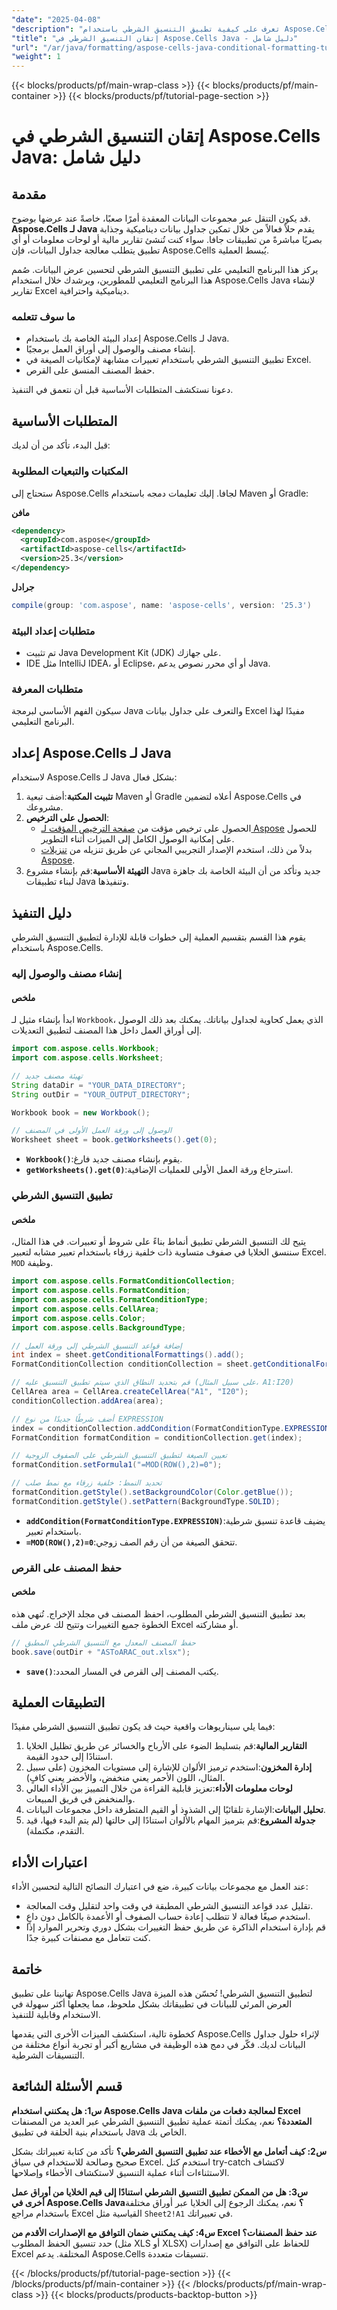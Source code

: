 ```yaml
---
"date": "2025-04-08"
"description": "تعرف على كيفية تطبيق التنسيق الشرطي باستخدام Aspose.Cells for Java لتحسين تصور البيانات وإنشاء تقارير Excel احترافية."
"title": "إتقان التنسيق الشرطي في Aspose.Cells Java - دليل شامل"
"url": "/ar/java/formatting/aspose-cells-java-conditional-formatting-tutorial/"
"weight": 1
---
```


{{< blocks/products/pf/main-wrap-class >}}
{{< blocks/products/pf/main-container >}}
{{< blocks/products/pf/tutorial-page-section >}}


# إتقان التنسيق الشرطي في Aspose.Cells Java: دليل شامل

## مقدمة

قد يكون التنقل عبر مجموعات البيانات المعقدة أمرًا صعبًا، خاصةً عند عرضها بوضوح. **Aspose.Cells لـ Java** يقدم حلاً فعالاً من خلال تمكين جداول بيانات ديناميكية وجذابة بصريًا مباشرةً من تطبيقات جافا. سواء كنت تُنشئ تقارير مالية أو لوحات معلومات أو أي تطبيق يتطلب معالجة جداول البيانات، فإن Aspose.Cells يُبسط العملية.

يركز هذا البرنامج التعليمي على تطبيق التنسيق الشرطي لتحسين عرض البيانات. صُمم هذا البرنامج التعليمي للمطورين، ويرشدك خلال استخدام Aspose.Cells Java لإنشاء تقارير Excel ديناميكية واحترافية.

### ما سوف تتعلمه

- إعداد البيئة الخاصة بك باستخدام Aspose.Cells لـ Java.
- إنشاء مصنف والوصول إلى أوراق العمل برمجيًا.
- تطبيق التنسيق الشرطي باستخدام تعبيرات مشابهة لإمكانيات الصيغة في Excel.
- حفظ المصنف المنسق على القرص.

دعونا نستكشف المتطلبات الأساسية قبل أن نتعمق في التنفيذ.

## المتطلبات الأساسية

قبل البدء، تأكد من أن لديك:

### المكتبات والتبعيات المطلوبة

ستحتاج إلى Aspose.Cells لجافا. إليك تعليمات دمجه باستخدام Maven أو Gradle:

**مافن**
```xml
<dependency>
  <groupId>com.aspose</groupId>
  <artifactId>aspose-cells</artifactId>
  <version>25.3</version>
</dependency>
```

**جرادل**
```gradle
compile(group: 'com.aspose', name: 'aspose-cells', version: '25.3')
```

### متطلبات إعداد البيئة

- تم تثبيت Java Development Kit (JDK) على جهازك.
- IDE مثل IntelliJ IDEA، أو Eclipse، أو أي محرر نصوص يدعم Java.

### متطلبات المعرفة

سيكون الفهم الأساسي لبرمجة Java والتعرف على جداول بيانات Excel مفيدًا لهذا البرنامج التعليمي.

## إعداد Aspose.Cells لـ Java

لاستخدام Aspose.Cells لـ Java بشكل فعال:

1. **تثبيت المكتبة**:أضف تبعية Maven أو Gradle أعلاه لتضمين Aspose.Cells في مشروعك.
2. **الحصول على الترخيص**:
   - الحصول على ترخيص مؤقت من [صفحة الترخيص المؤقت لـ Aspose](https://purchase.aspose.com/temporary-license/) للحصول على إمكانية الوصول الكامل إلى الميزات أثناء التطوير.
   - بدلاً من ذلك، استخدم الإصدار التجريبي المجاني عن طريق تنزيله من [تنزيلات Aspose](https://releases.aspose.com/cells/java/).
3. **التهيئة الأساسية**:قم بإنشاء مشروع Java جديد وتأكد من أن البيئة الخاصة بك جاهزة لبناء تطبيقات Java وتنفيذها.

## دليل التنفيذ

يقوم هذا القسم بتقسيم العملية إلى خطوات قابلة للإدارة لتطبيق التنسيق الشرطي باستخدام Aspose.Cells.

### إنشاء مصنف والوصول إليه

#### ملخص
ابدأ بإنشاء مثيل لـ `Workbook`، الذي يعمل كحاوية لجداول بياناتك. يمكنك بعد ذلك الوصول إلى أوراق العمل داخل هذا المصنف لتطبيق التعديلات.

```java
import com.aspose.cells.Workbook;
import com.aspose.cells.Worksheet;

// تهيئة مصنف جديد
String dataDir = "YOUR_DATA_DIRECTORY";
String outDir = "YOUR_OUTPUT_DIRECTORY";

Workbook book = new Workbook();

// الوصول إلى ورقة العمل الأولى في المصنف
Worksheet sheet = book.getWorksheets().get(0);
```

- **`Workbook()`**:يقوم بإنشاء مصنف جديد فارغ.
- **`getWorksheets().get(0)`**:استرجاع ورقة العمل الأولى للعمليات الإضافية.

### تطبيق التنسيق الشرطي

#### ملخص
يتيح لك التنسيق الشرطي تطبيق أنماط بناءً على شروط أو تعبيرات. في هذا المثال، سننسق الخلايا في صفوف متساوية ذات خلفية زرقاء باستخدام تعبير مشابه لتعبير Excel. `MOD` وظيفة.

```java
import com.aspose.cells.FormatConditionCollection;
import com.aspose.cells.FormatCondition;
import com.aspose.cells.FormatConditionType;
import com.aspose.cells.CellArea;
import com.aspose.cells.Color;
import com.aspose.cells.BackgroundType;

// إضافة قواعد التنسيق الشرطي إلى ورقة العمل
int index = sheet.getConditionalFormattings().add();
FormatConditionCollection conditionCollection = sheet.getConditionalFormattings().get(index);

// قم بتحديد النطاق الذي سيتم تطبيق التنسيق عليه (على سبيل المثال، A1:I20)
CellArea area = CellArea.createCellArea("A1", "I20");
conditionCollection.addArea(area);

// أضف شرطًا جديدًا من نوع EXPRESSION
index = conditionCollection.addCondition(FormatConditionType.EXPRESSION);
FormatCondition formatCondition = conditionCollection.get(index);

// تعيين الصيغة لتطبيق التنسيق الشرطي على الصفوف الزوجية
formatCondition.setFormula1("=MOD(ROW(),2)=0");

// تحديد النمط: خلفية زرقاء مع نمط صلب
formatCondition.getStyle().setBackgroundColor(Color.getBlue());
formatCondition.getStyle().setPattern(BackgroundType.SOLID);
```

- **`addCondition(FormatConditionType.EXPRESSION)`**:يضيف قاعدة تنسيق شرطية باستخدام تعبير.
- **`=MOD(ROW(),2)=0`**:تتحقق الصيغة من أن رقم الصف زوجي.

### حفظ المصنف على القرص

#### ملخص
بعد تطبيق التنسيق الشرطي المطلوب، احفظ المصنف في مجلد الإخراج. تُنهي هذه الخطوة جميع التغييرات وتتيح لك عرض ملف Excel أو مشاركته.

```java
// حفظ المصنف المعدل مع التنسيق الشرطي المطبق
book.save(outDir + "ASToARAC_out.xlsx");
```

- **`save()`**:يكتب المصنف إلى القرص في المسار المحدد.

## التطبيقات العملية

فيما يلي سيناريوهات واقعية حيث قد يكون تطبيق التنسيق الشرطي مفيدًا:

1. **التقارير المالية**:قم بتسليط الضوء على الأرباح والخسائر عن طريق تظليل الخلايا استنادًا إلى حدود القيمة.
2. **إدارة المخزون**:استخدم ترميز الألوان للإشارة إلى مستويات المخزون (على سبيل المثال، اللون الأحمر يعني منخفض، والأخضر يعني كافٍ).
3. **لوحات معلومات الأداء**:تعزيز قابلية القراءة من خلال التمييز بين الأداء العالي والمنخفض في فريق المبيعات.
4. **تحليل البيانات**:الإشارة تلقائيًا إلى الشذوذ أو القيم المتطرفة داخل مجموعات البيانات.
5. **جدولة المشروع**:قم بترميز المهام بالألوان استنادًا إلى حالتها (لم يتم البدء فيها، قيد التقدم، مكتملة).

## اعتبارات الأداء

عند العمل مع مجموعات بيانات كبيرة، ضع في اعتبارك النصائح التالية لتحسين الأداء:

- تقليل عدد قواعد التنسيق الشرطي المطبقة في وقت واحد لتقليل وقت المعالجة.
- استخدم صيغًا فعالة لا تتطلب إعادة حساب الصفوف أو الأعمدة بالكامل دون داعٍ.
- قم بإدارة استخدام الذاكرة عن طريق حفظ التغييرات بشكل دوري وتحرير الموارد إذا كنت تتعامل مع مصنفات كبيرة جدًا.

## خاتمة

تهانينا على تطبيق Aspose.Cells Java لتطبيق التنسيق الشرطي! تُحسّن هذه الميزة العرض المرئي للبيانات في تطبيقاتك بشكل ملحوظ، مما يجعلها أكثر سهولة في الاستخدام وقابلية للتنفيذ. 

كخطوة تالية، استكشف الميزات الأخرى التي يقدمها Aspose.Cells لإثراء حلول جداول البيانات لديك. فكّر في دمج هذه الوظيفة في مشاريع أكبر أو تجربة أنواع مختلفة من التنسيقات الشرطية.

## قسم الأسئلة الشائعة

**س1: هل يمكنني استخدام Aspose.Cells Java لمعالجة دفعات من ملفات Excel المتعددة؟**
نعم، يمكنك أتمتة عملية تطبيق التنسيق الشرطي عبر العديد من المصنفات باستخدام بنية الحلقة في تطبيق Java الخاص بك.

**س2: كيف أتعامل مع الأخطاء عند تطبيق التنسيق الشرطي؟**
تأكد من كتابة تعبيراتك بشكل صحيح وصالحة للاستخدام في سياق Excel. استخدم كتل try-catch لاكتشاف الاستثناءات أثناء عملية التنسيق لاستكشاف الأخطاء وإصلاحها.

**س3: هل من الممكن تطبيق التنسيق الشرطي استنادًا إلى قيم الخلايا من أوراق عمل أخرى في Aspose.Cells Java؟**
نعم، يمكنك الرجوع إلى الخلايا عبر أوراق مختلفة باستخدام مراجع Excel القياسية مثل `Sheet2!A1` في تعبيراتك.

**س4: كيف يمكنني ضمان التوافق مع الإصدارات الأقدم من Excel عند حفظ المصنفات؟**
حدد تنسيق الحفظ المطلوب (مثل XLS أو XLSX) للحفاظ على التوافق مع إصدارات Excel المختلفة. يدعم Aspose.Cells تنسيقات متعددة.

{{< /blocks/products/pf/tutorial-page-section >}}
{{< /blocks/products/pf/main-container >}}
{{< /blocks/products/pf/main-wrap-class >}}
{{< blocks/products/products-backtop-button >}}